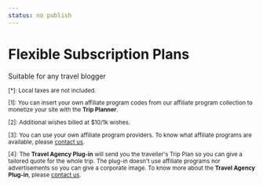 ```yaml
---
status: no publish
---
```


# Flexible Subscription Plans

Suitable for any travel blogger

<CategoryEntries className="plan-entries" category="plan" asMarkdown spareGrid/>

<small>

[\*]: Local taxes are not included.

[1]: You can insert your own affiliate program codes from our affiliate program collection to monetize your site with the **Trip Planner**.

[2]: Additional wishes billed at $10/1k wishes.

[3]: You can use your own affiliate program providers. To know what affiliate programs are available, please [contact us](/contact/).

[4]: The **Travel Agency Plug-in** will send you the traveller's Trip Plan so you can give a tailored quote for the whole trip. The plug-in doesn't use affiliate programs nor advertisements so you can give a corporate image. To know more about the **Travel Agency Plug-in**, please [contact us](/contact/).

</small>


